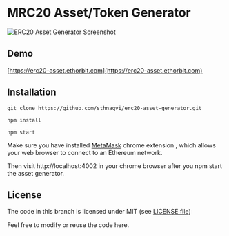 <!--
  Title: Metadium MRC20 Asset Generator
  Description: An metadium MRC20 token generator, issue your own token on Metadium Mainnet with just a few clicks.
  Author: Cyber G
  Keywords: Metadium, MRC20, token, asset, web3js, MetaMask
  -->
# MRC20 Asset/Token Generator

![ERC20 Asset Generator Screenshot](https://i.imgur.com/ZZZP7PS.png)

## Demo
[https://erc20-asset.ethorbit.com](https://erc20-asset.ethorbit.com)

## Installation

`git clone https://github.com/sthnaqvi/erc20-asset-generator.git`

`npm install`

`npm start`

Make sure you have installed [MetaMask](https://chrome.google.com/webstore/detail/metamask/nkbihfbeogaeaoehlefnkodbefgpgknn?hl=en) chrome extension , which
                                                                                                                                                                    allows your web browser to connect to an Ethereum network.

Then visit http://localhost:4002 in your chrome browser after you npm start the asset generator.

## License

The code in this branch is licensed under MIT (see [LICENSE file](https://github.com/sthnaqvi/erc20-asset-generator/blob/master/LICENSE))

Feel free to modify or reuse the code here.

